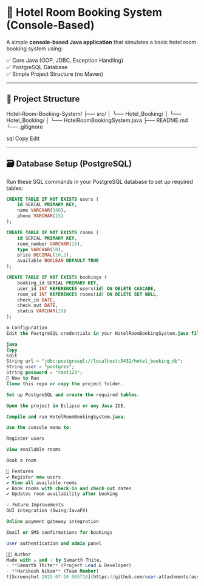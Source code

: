 # 🏨 Hotel Room Booking System (Console-Based)

A simple **console-based Java application** that simulates a basic hotel room booking system using:

✅ Core Java (OOP, JDBC, Exception Handling)  
✅ PostgreSQL Database  
✅ Simple Project Structure (no Maven)

---

## 📂 Project Structure

Hotel-Room-Booking-System/
├── src/
│ └── Hotel_Booking/
│ └── Hotel_Booking/
│ └── HotelRoomBookingSystem.java
├── README.md
└── .gitignore

sql
Copy
Edit

---

## 🗃️ Database Setup (PostgreSQL)

Run these SQL commands in your PostgreSQL database to set up required tables:

```sql
CREATE TABLE IF NOT EXISTS users (
    id SERIAL PRIMARY KEY,
    name VARCHAR(100),
    phone VARCHAR(15)
);

CREATE TABLE IF NOT EXISTS rooms (
    id SERIAL PRIMARY KEY,
    room_number VARCHAR(10),
    type VARCHAR(50),
    price DECIMAL(10,2),
    available BOOLEAN DEFAULT TRUE
);

CREATE TABLE IF NOT EXISTS bookings (
    booking_id SERIAL PRIMARY KEY,
    user_id INT REFERENCES users(id) ON DELETE CASCADE,
    room_id INT REFERENCES rooms(id) ON DELETE SET NULL,
    check_in DATE,
    check_out DATE,
    status VARCHAR(20)
);

⚙️ Configuration
Edit the PostgreSQL credentials in your HotelRoomBookingSystem.java file:

java
Copy
Edit
String url = "jdbc:postgresql://localhost:5432/hotel_booking_db";
String user = "postgres";
String password = "root123";
🚀 How to Run
Clone this repo or copy the project folder.

Set up PostgreSQL and create the required tables.

Open the project in Eclipse or any Java IDE.

Compile and run HotelRoomBookingSystem.java.

Use the console menu to:

Register users

View available rooms

Book a room

🧠 Features
✔️ Register new users
✔️ View all available rooms
✔️ Book rooms with check-in and check-out dates
✔️ Updates room availability after booking

💡 Future Improvements
GUI integration (Swing/JavaFX)

Online payment gateway integration

Email or SMS confirmations for bookings

User authentication and admin panel

🧑‍💻 Author
Made with ☕ and 💡 by Samarth Thite.
- **Samarth Thite** (Project Lead & Developer)
- **Harikesh Nikam** (Team Member)
![Screenshot 2025-07-10 085716](https://github.com/user-attachments/assets/a4ddc8cd-b9d5-43d6-bf0f-ab9b69b96e45)

